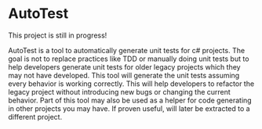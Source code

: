 # AutoTest
This project is still in progress!

AutoTest is a tool to automatically generate unit tests for c# projects. The goal is not to replace practices like TDD or manually doing unit tests but to help developers generate unit tests for older legacy projects which they may not have developed.
This tool will generate the unit tests assuming every behavior is working correctly. This will help developers to refactor the legacy project without introducing new bugs or changing the current behavior.
Part of this tool may also be used as a helper for code generating in other projects you may have. If proven useful, will later be extracted to a different project.
